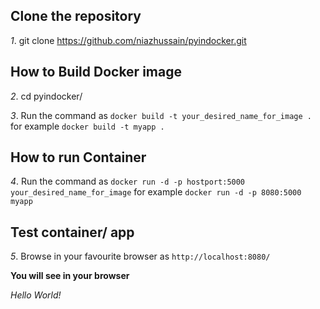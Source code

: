 
## Clone the repository 
_1_. git clone https://github.com/niazhussain/pyindocker.git
## How to Build Docker image
_2_. cd pyindocker/

_3_.  Run the command as `docker build -t your_desired_name_for_image .`  for example  `docker build -t myapp .`
## How to run Container
_4_.  Run the command as `docker run -d -p hostport:5000 your_desired_name_for_image` for example `docker run -d -p 8080:5000 myapp`
## Test container/ app
_5_.  Browse in your favourite browser as `http://localhost:8080/`


__You will see in your browser__

   *Hello World!*

